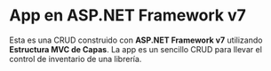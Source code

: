 # **App en ASP.NET Framework v7**

Esta es una CRUD construido con **ASP.NET Framework v7** utilizando **Estructura MVC de Capas**. 
La app es un sencillo CRUD para llevar el control de inventario de una librería.
